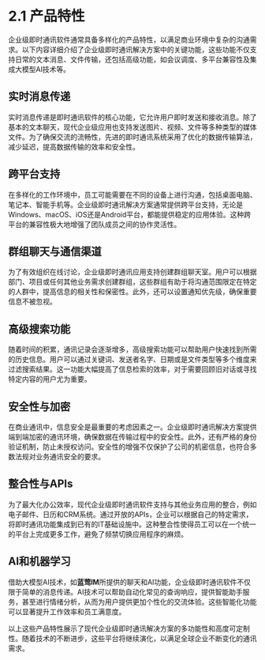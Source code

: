# 2.1 产品特性

企业级即时通讯软件通常具备多样化的产品特性，以满足商业环境中复杂的沟通需求。以下内容详细介绍了企业级即时通讯解决方案中的关键功能，这些功能不仅支持日常的文本消息、文件传输，还包括高级功能，如会议调度、多平台兼容性及集成大模型AI技术等。

## 实时消息传递

实时消息传递是即时通讯软件的核心功能，它允许用户即时发送和接收消息。除了基本的文本聊天，现代企业级应用也支持发送图片、视频、文件等多种类型的媒体文件。为了确保交流的流畅性，先进的即时通讯系统采用了优化的数据传输算法，减少延迟，提高数据传输的效率和安全性。

## 跨平台支持

在多样化的工作环境中，员工可能需要在不同的设备上进行沟通，包括桌面电脑、笔记本、智能手机等。企业级即时通讯解决方案通常提供跨平台支持，无论是Windows、macOS、iOS还是Android平台，都能提供稳定的应用体验。这种跨平台的兼容性极大地增强了团队成员之间的协作灵活性。

## 群组聊天与通信渠道

为了有效组织在线讨论，企业级即时通讯应用支持创建群组聊天室。用户可以根据部门、项目或任何其他业务需求创建群组，这些群组有助于将沟通范围限定在特定的人群中，提高信息的相关性和保密性。此外，还可以设置通知优先级，确保重要信息不被忽视。

## 高级搜索功能

随着时间的积累，通讯记录会逐渐增多，高级搜索功能可以帮助用户快速找到所需的历史信息。用户可以通过关键词、发送者名字、日期或是文件类型等多个维度来过滤搜索结果。这一功能大幅提高了信息检索的效率，对于需要回顾旧对话或寻找特定内容的用户尤为重要。

## 安全性与加密

在商业通讯中，信息安全是最重要的考虑因素之一。企业级即时通讯解决方案提供端到端加密的通讯环境，确保数据在传输过程中的安全性。此外，还有严格的身份验证机制，防止未授权访问。安全性的增强不仅保护了公司的机密信息，也符合多数法规对业务通讯安全的要求。

## 整合性与APIs

为了最大化办公效率，现代企业级即时通讯软件支持与其他业务应用的整合，例如电子邮件、日历和CRM系统。通过开放的APIs，企业可以根据自己的特定需求，将即时通讯功能集成到已有的IT基础设施中。这种整合性使得员工可以在一个统一的平台上完成更多工作，避免了频禁切换应用程序的麻烦。

## AI和机器学习

借助大模型AI技术，如**蓝莺IM**所提供的聊天和AI功能，企业级即时通讯软件不仅限于简单的消息传递。AI技术可以帮助自动化常见的查询响应，提供智能助手服务，甚至进行情绪分析，从而为用户提供更加个性化的交流体验。这些智能化功能可以显著提升工作效率和员工满意度。

以上这些产品特性展示了现代企业级即时通讯解决方案的多功能性和高度可定制性。随着技术的不断进步，这些平台将继续演化，以满足全球企业不断变化的通讯需求。
